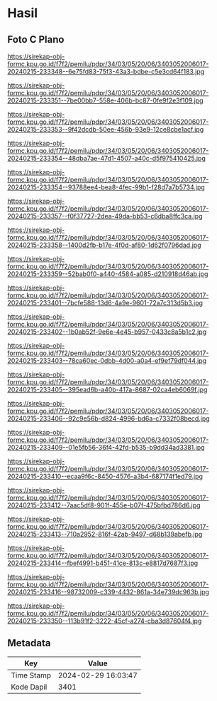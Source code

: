 # Hasil

## Foto C Plano

https://sirekap-obj-formc.kpu.go.id/f7f2/pemilu/pdpr/34/03/05/20/06/3403052006017-20240215-233348--6e75fd83-75f3-43a3-bdbe-c5e3cd64f183.jpg

https://sirekap-obj-formc.kpu.go.id/f7f2/pemilu/pdpr/34/03/05/20/06/3403052006017-20240215-233351--7be00bb7-558e-406b-bc87-0fe9f2e3f109.jpg

https://sirekap-obj-formc.kpu.go.id/f7f2/pemilu/pdpr/34/03/05/20/06/3403052006017-20240215-233353--9f42dcdb-50ee-456b-93e9-12ce8cbe1acf.jpg

https://sirekap-obj-formc.kpu.go.id/f7f2/pemilu/pdpr/34/03/05/20/06/3403052006017-20240215-233354--48dba7ae-47d1-4507-a40c-d5f975410425.jpg

https://sirekap-obj-formc.kpu.go.id/f7f2/pemilu/pdpr/34/03/05/20/06/3403052006017-20240215-233354--93788ee4-bea8-4fec-99b1-f28d7a7b5734.jpg

https://sirekap-obj-formc.kpu.go.id/f7f2/pemilu/pdpr/34/03/05/20/06/3403052006017-20240215-233357--f0f37727-2dea-49da-bb53-c6dba8ffc3ca.jpg

https://sirekap-obj-formc.kpu.go.id/f7f2/pemilu/pdpr/34/03/05/20/06/3403052006017-20240215-233358--1400d2fb-b17e-4f0d-af80-1d62f0796dad.jpg

https://sirekap-obj-formc.kpu.go.id/f7f2/pemilu/pdpr/34/03/05/20/06/3403052006017-20240215-233359--52bab0f0-a440-4584-a085-d210918d46ab.jpg

https://sirekap-obj-formc.kpu.go.id/f7f2/pemilu/pdpr/34/03/05/20/06/3403052006017-20240215-233401--7bcfe588-13d6-4a9e-9601-72a7c313d5b3.jpg

https://sirekap-obj-formc.kpu.go.id/f7f2/pemilu/pdpr/34/03/05/20/06/3403052006017-20240215-233402--1b0ab52f-9e6e-4e45-b957-0433c8a5b1c2.jpg

https://sirekap-obj-formc.kpu.go.id/f7f2/pemilu/pdpr/34/03/05/20/06/3403052006017-20240215-233403--78ca60ec-0dbb-4d00-a0a4-ef9ef79df044.jpg

https://sirekap-obj-formc.kpu.go.id/f7f2/pemilu/pdpr/34/03/05/20/06/3403052006017-20240215-233405--395ead6b-a40b-417a-8687-02ca4eb6069f.jpg

https://sirekap-obj-formc.kpu.go.id/f7f2/pemilu/pdpr/34/03/05/20/06/3403052006017-20240215-233406--92c9e56b-d824-4996-bd6a-c7332f08becd.jpg

https://sirekap-obj-formc.kpu.go.id/f7f2/pemilu/pdpr/34/03/05/20/06/3403052006017-20240215-233409--01e5fb56-36f4-42fd-b535-b9dd34ad3381.jpg

https://sirekap-obj-formc.kpu.go.id/f7f2/pemilu/pdpr/34/03/05/20/06/3403052006017-20240215-233410--ecaa9f6c-8450-4576-a3b4-687174f1ed79.jpg

https://sirekap-obj-formc.kpu.go.id/f7f2/pemilu/pdpr/34/03/05/20/06/3403052006017-20240215-233412--7aac5df8-901f-455e-b07f-475bfbd786d6.jpg

https://sirekap-obj-formc.kpu.go.id/f7f2/pemilu/pdpr/34/03/05/20/06/3403052006017-20240215-233413--710a2952-816f-42ab-9497-d68b139abefb.jpg

https://sirekap-obj-formc.kpu.go.id/f7f2/pemilu/pdpr/34/03/05/20/06/3403052006017-20240215-233414--fbef4991-b451-41ce-813c-e8817d7687f3.jpg

https://sirekap-obj-formc.kpu.go.id/f7f2/pemilu/pdpr/34/03/05/20/06/3403052006017-20240215-233416--98732009-c339-4432-861a-34e739dc963b.jpg

https://sirekap-obj-formc.kpu.go.id/f7f2/pemilu/pdpr/34/03/05/20/06/3403052006017-20240215-233350--113b91f2-3222-45cf-a274-cba3d87604f4.jpg


## Metadata

| Key        | Value               |
| ---------- | ------------------- |
| Time Stamp | 2024-02-29 16:03:47 |
| Kode Dapil | 3401                |



